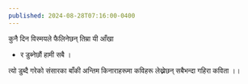 ```yaml
---
published: 2024-08-28T07:16:00-0400
---
```


कुनै दिन विस्मयले फैलिनेछन् तिम्रा यी आँखा
- र डुब्नेछौं हामी सबै । 

त्यो डुब्दै गरेको संसारका 
बाँकी अन्तिम किनाराहरूमा 
कविहरू लेख्नेछन् 
सबैभन्दा गहिरा कविता ।। 

